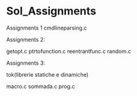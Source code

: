 # Sol_Assignments
Assignments 1
cmdlineparsing.c

Assignments 2:

getopt.c
ptrtofunction.c
reentrantfunc.c
random.c 


Assignments 3:

tok(librerie statiche e dinamiche)

macro.c
sommada.c
prog.c
